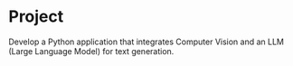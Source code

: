 # Project
Develop a Python application that integrates Computer Vision and an LLM (Large Language Model) for text generation.
